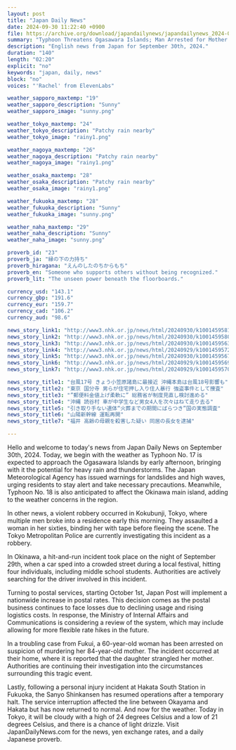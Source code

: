 ```yaml
---
layout: post
title: "Japan Daily News"
date: 2024-09-30 11:22:40 +0900
file: https://archive.org/download/japandailynews/japandailynews_2024-09-30.mp3
summary: "Typhoon Threatens Ogasawara Islands; Man Arrested for Mother's Murder, & more…"
description: "English news from Japan for September 30th, 2024."
duration: "140"
length: "02:20"
explicit: "no"
keywords: "japan, daily, news"
block: "no"
voices: "'Rachel' from ElevenLabs"

weather_sapporo_maxtemp: "19"
weather_sapporo_description: "Sunny"
weather_sapporo_image: "sunny.png"

weather_tokyo_maxtemp: "24"
weather_tokyo_description: "Patchy rain nearby"
weather_tokyo_image: "rainy1.png"

weather_nagoya_maxtemp: "26"
weather_nagoya_description: "Patchy rain nearby"
weather_nagoya_image: "rainy1.png"

weather_osaka_maxtemp: "28"
weather_osaka_description: "Patchy rain nearby"
weather_osaka_image: "rainy1.png"

weather_fukuoka_maxtemp: "28"
weather_fukuoka_description: "Sunny"
weather_fukuoka_image: "sunny.png"

weather_naha_maxtemp: "29"
weather_naha_description: "Sunny"
weather_naha_image: "sunny.png"

proverb_id: "23"
proverb_ja: "縁の下の力持ち"
proverb_hiragana: "えんのしたのちからもち"
proverb_en: "Someone who supports others without being recognized."
proverb_lit: "The unseen power beneath the floorboards."

currency_usd: "143.1"
currency_gbp: "191.6"
currency_eur: "159.7"
currency_cad: "106.2"
currency_aud: "98.6"

news_story_link1: "http://www3.nhk.or.jp/news/html/20240930/k10014595811000.html"
news_story_link2: "http://www3.nhk.or.jp/news/html/20240930/k10014595801000.html"
news_story_link3: "http://www3.nhk.or.jp/news/html/20240930/k10014595631000.html"
news_story_link4: "http://www3.nhk.or.jp/news/html/20240929/k10014595721000.html"
news_story_link5: "http://www3.nhk.or.jp/news/html/20240930/k10014595671000.html"
news_story_link6: "http://www3.nhk.or.jp/news/html/20240929/k10014595691000.html"
news_story_link7: "http://www3.nhk.or.jp/news/html/20240929/k10014595701000.html"

news_story_title1: "台風17号 きょう小笠原諸島に最接近 沖縄本島は台風18号影響も"
news_story_title2: "東京 国分寺 男らが住宅押し入り住人暴行 強盗事件として捜査"
news_story_title3: "”郵便料金値上げ柔軟に” 総務省が制度見直し検討進める"
news_story_title4: "沖縄 読谷村 車が中学生など男女4人を次々はねて走り去る"
news_story_title5: "引き取り手ない遺体“火葬までの期間にばらつき”国の実態調査"
news_story_title6: "山陽新幹線 運転再開"
news_story_title7: "福井 高齢の母親を殺害した疑い 同居の長女を逮捕"

---
```


Hello and welcome to today's news from Japan Daily News on September 30th, 2024. Today, we begin with the weather as Typhoon No. 17 is expected to approach the Ogasawara Islands by early afternoon, bringing with it the potential for heavy rain and thunderstorms. The Japan Meteorological Agency has issued warnings for landslides and high waves, urging residents to stay alert and take necessary precautions. Meanwhile, Typhoon No. 18 is also anticipated to affect the Okinawa main island, adding to the weather concerns in the region.

In other news, a violent robbery occurred in Kokubunji, Tokyo, where multiple men broke into a residence early this morning. They assaulted a woman in her sixties, binding her with tape before fleeing the scene. The Tokyo Metropolitan Police are currently investigating this incident as a robbery.

In Okinawa, a hit-and-run incident took place on the night of September 29th, when a car sped into a crowded street during a local festival, hitting four individuals, including middle school students. Authorities are actively searching for the driver involved in this incident.

Turning to postal services, starting October 1st, Japan Post will implement a nationwide increase in postal rates. This decision comes as the postal business continues to face losses due to declining usage and rising logistics costs. In response, the Ministry of Internal Affairs and Communications is considering a review of the system, which may include allowing for more flexible rate hikes in the future.

In a troubling case from Fukui, a 60-year-old woman has been arrested on suspicion of murdering her 84-year-old mother. The incident occurred at their home, where it is reported that the daughter strangled her mother. Authorities are continuing their investigation into the circumstances surrounding this tragic event.

Lastly, following a personal injury incident at Hakata South Station in Fukuoka, the Sanyo Shinkansen has resumed operations after a temporary halt. The service interruption affected the line between Okayama and Hakata but has now returned to normal. And now for the weather. Today in Tokyo, it will be cloudy with a high of 24 degrees Celsius and a low of 21 degrees Celsius, and there is a chance of light drizzle.  Visit JapanDailyNews.com for the news, yen exchange rates, and a daily Japanese proverb.
